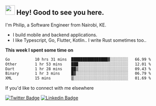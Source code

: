 <h2><img src="https://slackmojis.com/emojis/3643-cool-doge/download" width="30"/> Hey! Good to see you here.</h2>

<p>I'm Philip, a Software Engineer from Nairobi, KE. 

- I build mobile and backend applications.
- I like Typescript, Go, Flutter, Kotlin.. I write Rust sometimes too..</p>

**This week I spent some time on**
<!--START_SECTION:waka-->

```txt
Go           10 hrs 31 mins  ████████████████▓░░░░░░░░   66.99 %
Other        1 hr 53 mins    ███░░░░░░░░░░░░░░░░░░░░░░   12.01 %
Dart         1 hr 28 mins    ██▒░░░░░░░░░░░░░░░░░░░░░░   09.43 %
Binary       1 hr 3 mins     █▓░░░░░░░░░░░░░░░░░░░░░░░   06.79 %
XML          15 mins         ▒░░░░░░░░░░░░░░░░░░░░░░░░   01.69 %
```

<!--END_SECTION:waka-->

If you'd like to connect with me elsewhere

[![Twitter Badge](https://img.shields.io/badge/-Twitter-1ca0f1?style=flat-square&labelColor=1ca0f1&logo=twitter&logoColor=white&link=https://twitter.com/_diogorodrigues)](https://twitter.com/kimathiphil)  [![Linkedin Badge](https://img.shields.io/badge/-LinkedIn-blue?style=flat-square&logo=Linkedin&logoColor=white&link=https://www.linkedin.com/in/philip-kimathi-2604a9114/)](https://www.linkedin.com/in/philip-kimathi-2604a9114/)
